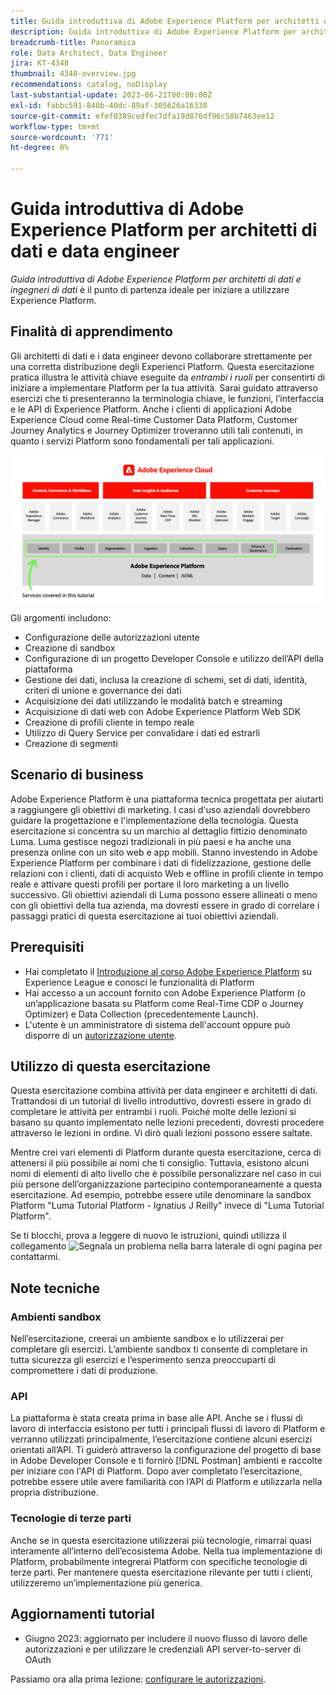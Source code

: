 ```yaml
---
title: Guida introduttiva di Adobe Experience Platform per architetti di dati e data engineer
description: Guida introduttiva di Adobe Experience Platform per architetti di dati e data engineer.
breadcrumb-title: Panoramica
role: Data Architect, Data Engineer
jira: KT-4348
thumbnail: 4348-overview.jpg
recommendations: catalog, noDisplay
last-substantial-update: 2023-06-21T00:00:00Z
exl-id: fabbc591-840b-40dc-89af-305626a16338
source-git-commit: efef0389cedfec7dfa19d876df96c58b7463ee12
workflow-type: tm+mt
source-wordcount: '771'
ht-degree: 0%

---
```


# Guida introduttiva di Adobe Experience Platform per architetti di dati e data engineer

<!--5min-->

_Guida introduttiva di Adobe Experience Platform per architetti di dati e ingegneri di dati_ è il punto di partenza ideale per iniziare a utilizzare Experience Platform.


<!--How do we address ETL-->

## Finalità di apprendimento

Gli architetti di dati e i data engineer devono collaborare strettamente per una corretta distribuzione degli Experienci Platform. Questa esercitazione pratica illustra le attività chiave eseguite da _entrambi i ruoli_ per consentirti di iniziare a implementare Platform per la tua attività. Sarai guidato attraverso esercizi che ti presenteranno la terminologia chiave, le funzioni, l’interfaccia e le API di Experience Platform. Anche i clienti di applicazioni Adobe Experience Cloud come Real-time Customer Data Platform, Customer Journey Analytics e Journey Optimizer troveranno utili tali contenuti, in quanto i servizi Platform sono fondamentali per tali applicazioni.

![Adobe Experience Cloud marketecture che evidenzia i servizi Platform descritti in questo tutorial: identità, profilo, segmentazione, acquisizione, query e governance](assets/marketecture.png)

Gli argomenti includono:

* Configurazione delle autorizzazioni utente
* Creazione di sandbox
* Configurazione di un progetto Developer Console e utilizzo dell’API della piattaforma
* Gestione dei dati, inclusa la creazione di schemi, set di dati, identità, criteri di unione e governance dei dati
* Acquisizione dei dati utilizzando le modalità batch e streaming
* Acquisizione di dati web con Adobe Experience Platform Web SDK
* Creazione di profili cliente in tempo reale
* Utilizzo di Query Service per convalidare i dati ed estrarli
* Creazione di segmenti

## Scenario di business

Adobe Experience Platform è una piattaforma tecnica progettata per aiutarti a raggiungere gli obiettivi di marketing. I casi d&#39;uso aziendali dovrebbero guidare la progettazione e l&#39;implementazione della tecnologia. Questa esercitazione si concentra su un marchio al dettaglio fittizio denominato Luma. Luma gestisce negozi tradizionali in più paesi e ha anche una presenza online con un sito web e app mobili. Stanno investendo in Adobe Experience Platform per combinare i dati di fidelizzazione, gestione delle relazioni con i clienti, dati di acquisto Web e offline in profili cliente in tempo reale e attivare questi profili per portare il loro marketing a un livello successivo. Gli obiettivi aziendali di Luma possono essere allineati o meno con gli obiettivi della tua azienda, ma dovresti essere in grado di correlare i passaggi pratici di questa esercitazione ai tuoi obiettivi aziendali.

## Prerequisiti

* Hai completato il [Introduzione al corso Adobe Experience Platform](https://experienceleague.adobe.com/?recommended=ExperiencePlatform-U-1-2020.1&amp;lang=it) su Experience League e conosci le funzionalità di Platform
* Hai accesso a un account fornito con Adobe Experience Platform (o un’applicazione basata su Platform come Real-Time CDP o Journey Optimizer) e Data Collection (precedentemente Launch).
* L&#39;utente è un amministratore di sistema dell&#39;account oppure può disporre di un [autorizzazione utente](configure-permissions.md).

## Utilizzo di questa esercitazione

Questa esercitazione combina attività per data engineer e architetti di dati. Trattandosi di un tutorial di livello introduttivo, dovresti essere in grado di completare le attività per entrambi i ruoli. Poiché molte delle lezioni si basano su quanto implementato nelle lezioni precedenti, dovresti procedere attraverso le lezioni in ordine. Vi dirò quali lezioni possono essere saltate.

Mentre crei vari elementi di Platform durante questa esercitazione, cerca di attenersi il più possibile ai nomi che ti consiglio. Tuttavia, esistono alcuni nomi di elementi di alto livello che è possibile personalizzare nel caso in cui più persone dell’organizzazione partecipino contemporaneamente a questa esercitazione. Ad esempio, potrebbe essere utile denominare la sandbox Platform &quot;Luma Tutorial Platform - Ignatius J Reilly&quot; invece di &quot;Luma Tutorial Platform&quot;.

Se ti blocchi, prova a leggere di nuovo le istruzioni, quindi utilizza il collegamento ![Segnala un problema](https://experienceleague.adobe.com/assets/img/feedback.svg) nella barra laterale di ogni pagina per contattarmi.

## Note tecniche

### Ambienti sandbox

Nell’esercitazione, creerai un ambiente sandbox e lo utilizzerai per completare gli esercizi. L’ambiente sandbox ti consente di completare in tutta sicurezza gli esercizi e l’esperimento senza preoccuparti di compromettere i dati di produzione.

### API

La piattaforma è stata creata prima in base alle API. Anche se i flussi di lavoro di interfaccia esistono per tutti i principali flussi di lavoro di Platform e verranno utilizzati principalmente, l’esercitazione contiene alcuni esercizi orientati all’API. Ti guiderò attraverso la configurazione del progetto di base in Adobe Developer Console e ti fornirò [!DNL Postman] ambienti e raccolte per iniziare con l&#39;API di Platform. Dopo aver completato l’esercitazione, potrebbe essere utile avere familiarità con l’API di Platform e utilizzarla nella propria distribuzione.

### Tecnologie di terze parti

Anche se in questa esercitazione utilizzerai più tecnologie, rimarrai quasi interamente all’interno dell’ecosistema Adobe. Nella tua implementazione di Platform, probabilmente integrerai Platform con specifiche tecnologie di terze parti. Per mantenere questa esercitazione rilevante per tutti i clienti, utilizzeremo un’implementazione più generica.

## Aggiornamenti tutorial

* Giugno 2023: aggiornato per includere il nuovo flusso di lavoro delle autorizzazioni e per utilizzare le credenziali API server-to-server di OAuth


Passiamo ora alla prima lezione: [configurare le autorizzazioni](configure-permissions.md).
